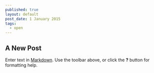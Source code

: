 ```yaml
---
published: true
layout: default
post_date: 1 January 2015
tags: 
  - open
---
```


## A New Post

Enter text in [Markdown](http://daringfireball.net/projects/markdown/). Use the toolbar above, or click the **?** button for formatting help.